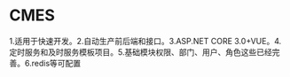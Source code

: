 # CMES
1.适用于快速开发。2.自动生产前后端和接口。3.ASP.NET CORE 3.0+VUE。4.定时服务和及时服务模板项目。5.基础模块权限、部门、用户、角色这些已经完善。6.redis等可配置
